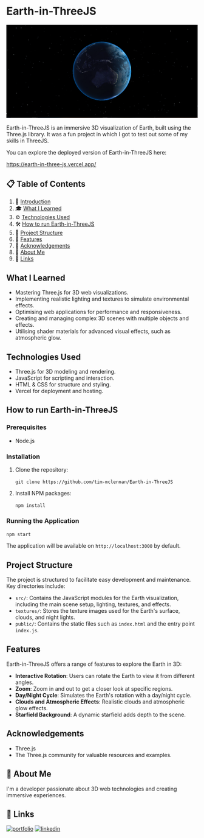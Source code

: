 # Earth-in-ThreeJS

![Earth (demo screenshot)](image.png)

Earth-in-ThreeJS is an immersive 3D visualization of Earth, built using the Three.js library. It was a fun project in which I got to test out some of my skills in ThreeJS.

You can explore the deployed version of Earth-in-ThreeJS here:

[https://earth-in-three-js.vercel.app/
](https://earth-in-three-js.vercel.app/)

## 📋 Table of Contents

1. 🚀 [Introduction](#Earth-in-ThreeJS)
2. 🎓 [What I Learned](#What-I-Learned)
3. ⚙️ [Technologies Used](#Technologies-Used)
4. 🛠️ [How to run Earth-in-ThreeJS](#How-to-run-Earth-in-ThreeJS)
5. 📁 [Project Structure](#Project-Structure)
6. 🌟 [Features](#Features)
7. 🙌 [Acknowledgements](#Acknowledgements)
8. 🚀 [About Me](#About-Me)
9. 🔗 [Links](#-Links)

## <a name="What-I-Learned">What I Learned</a>

- Mastering Three.js for 3D web visualizations.
- Implementing realistic lighting and textures to simulate environmental effects.
- Optimising web applications for performance and responsiveness.
- Creating and managing complex 3D scenes with multiple objects and effects.
- Utilising shader materials for advanced visual effects, such as atmospheric glow.

## <a name="Technologies-Used">Technologies Used</a>

- Three.js for 3D modeling and rendering.
- JavaScript for scripting and interaction.
- HTML & CSS for structure and styling.
- Vercel for deployment and hosting.

## <a name="How-to-run-Earth-in-ThreeJS">How to run Earth-in-ThreeJS</a>

### Prerequisites

- Node.js

### Installation

1. Clone the repository:

   `git clone https://github.com/tim-mclennan/Earth-in-ThreeJS`

2. Install NPM packages:

    `npm install`

### Running the Application

   `npm start`

The application will be available on `http://localhost:3000` by default.

## <a name="Project-Structure">Project Structure</a>

The project is structured to facilitate easy development and maintenance. Key directories include:

- `src/`: Contains the JavaScript modules for the Earth visualization, including the main scene setup, lighting, textures, and effects.
- `textures/`: Stores the texture images used for the Earth's surface, clouds, and night lights.
- `public/`: Contains the static files such as `index.html` and the entry point `index.js`.

## <a name="Features">Features</a>

Earth-in-ThreeJS offers a range of features to explore the Earth in 3D:

- **Interactive Rotation**: Users can rotate the Earth to view it from different angles.
- **Zoom**: Zoom in and out to get a closer look at specific regions.
- **Day/Night Cycle**: Simulates the Earth's rotation with a day/night cycle.
- **Clouds and Atmospheric Effects**: Realistic clouds and atmospheric glow effects.
- **Starfield Background**: A dynamic starfield adds depth to the scene.

## <a name="Acknowledgements">Acknowledgements</a>

- Three.js
- The Three.js community for valuable resources and examples.

## <a name="About-Me">🚀 About Me</a>
I'm a developer passionate about 3D web technologies and creating immersive experiences.

## <a name="Links">🔗 Links</a>
[![portfolio](https://img.shields.io/badge/my_portfolio-000?style=for-the-badge&logo=ko-fi&logoColor=white)](https://github.com/YourUsername)
[![linkedin](https://img.shields.io/badge/linkedin-0A66C2?style=for-the-badge&logo=linkedin&logoColor=white)](https://www.linkedin.com/in/your-linkedin/)
